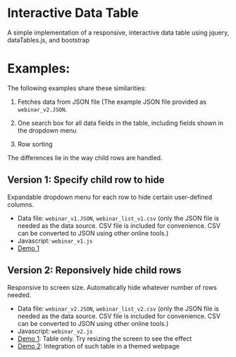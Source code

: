 # Interactive Data Table
A simple implementation of a responsive, interactive data table using jquery, dataTables.js, and bootstrap

# Examples: 

The following examples share these similarities: 

1. Fetches data from JSON file (The example JSON file provided as `webinar_v2.JSON`. 

2. One search box for all data fields in the table, including fields shown in the dropdown menu

3. Row sorting

The differences lie in the way child rows are handled. 


## Version 1: Specify child row to hide

Expandable dropdown menu for each row to hide certain user-defined columns.

- Data file: `webinar_v1.JSON`, `webinar_list_v1.csv` (only the JSON file is needed as the data source. CSV file is included for convenience. CSV can be converted to JSON using other online tools.)
- Javascript: `webinar_v1.js`
- [Demo 1](https://xinyu-dev.github.io/interactive-datatable/webinar_v1.html) 

## Version 2: Reponsively hide child rows

Responsive to screen size. Automatically hide whatever number of rows needed.

- Data file: `webinar_v2.JSON`, `webinar_list_v2.csv` (only the JSON file is needed as the data source. CSV file is included for convenience. CSV can be converted to JSON using other online tools.)
- Javascript: `webinar_v2.js`
- [Demo 1](https://xinyu-dev.github.io/interactive-datatable/webinar_v2.html): Table only. Try resizing the screen to see the effect
- [Demo 2](http://chineseantibody-dev.org/webinar-test.html): Integration of such table in a themed webpage
